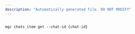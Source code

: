 ```yaml
---
description: "Automatically generated file. DO NOT MODIFY"
---
```


```cli

mgc chats item get --chat-id {chat-id}

```